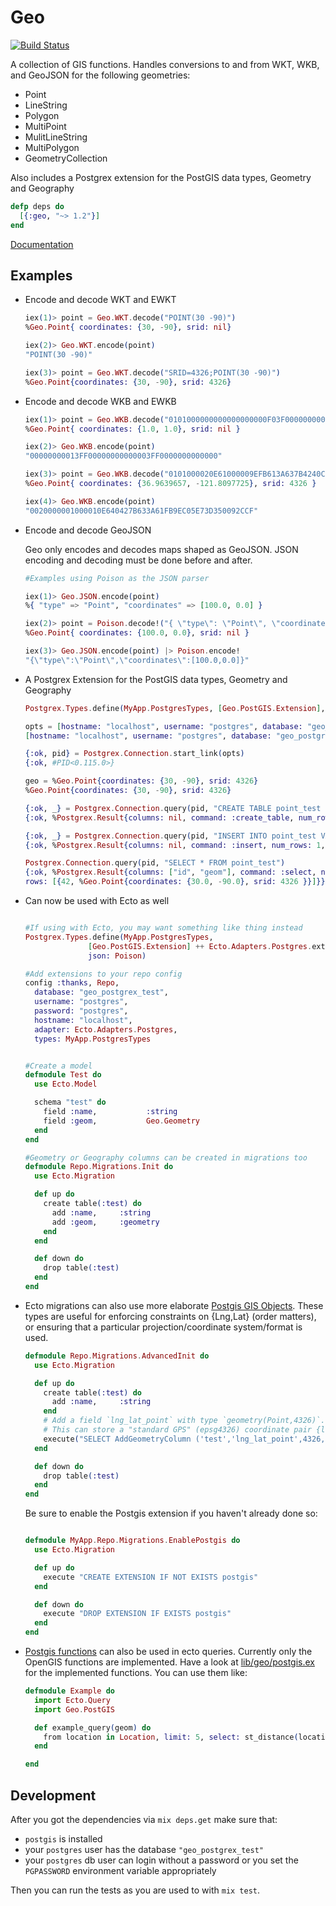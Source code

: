 # Geo

[![Build Status](https://travis-ci.org/bryanjos/geo.svg?branch=master)](https://travis-ci.org/bryanjos/geo)

A collection of GIS functions. Handles conversions to and from WKT, WKB, and GeoJSON for the following geometries:

* Point
* LineString
* Polygon
* MultiPoint
* MulitLineString
* MultiPolygon
* GeometryCollection


Also includes a Postgrex extension for the PostGIS data types, Geometry and Geography

```elixir
defp deps do
  [{:geo, "~> 1.2"}]
end
```

[Documentation](http://hexdocs.pm/geo)


## Examples


* Encode and decode WKT and EWKT

  ```elixir
  iex(1)> point = Geo.WKT.decode("POINT(30 -90)")
  %Geo.Point{ coordinates: {30, -90}, srid: nil}

  iex(2)> Geo.WKT.encode(point)
  "POINT(30 -90)"

  iex(3)> point = Geo.WKT.decode("SRID=4326;POINT(30 -90)")
  %Geo.Point{coordinates: {30, -90}, srid: 4326}
  ```


* Encode and decode WKB and EWKB

  ```elixir
  iex(1)> point = Geo.WKB.decode("0101000000000000000000F03F000000000000F03F")
  %Geo.Point{ coordinates: {1.0, 1.0}, srid: nil }

  iex(2)> Geo.WKB.encode(point)
  "00000000013FF00000000000003FF0000000000000"

  iex(3)> point = Geo.WKB.decode("0101000020E61000009EFB613A637B4240CF2C0950D3735EC0")
  %Geo.Point{ coordinates: {36.9639657, -121.8097725}, srid: 4326 }

  iex(4)> Geo.WKB.encode(point)
  "0020000001000010E640427B633A61FB9EC05E73D350092CCF"
  ```

* Encode and decode GeoJSON


  Geo only encodes and decodes maps shaped as GeoJSON. JSON encoding and decoding must
  be done before and after.

  ```elixir
  #Examples using Poison as the JSON parser

  iex(1)> Geo.JSON.encode(point)
  %{ "type" => "Point", "coordinates" => [100.0, 0.0] }

  iex(2)> point = Poison.decode!("{ \"type\": \"Point\", \"coordinates\": [100.0, 0.0] }") |> Geo.JSON.decode
  %Geo.Point{ coordinates: {100.0, 0.0}, srid: nil }

  iex(3)> Geo.JSON.encode(point) |> Poison.encode!
  "{\"type\":\"Point\",\"coordinates\":[100.0,0.0]}"
  ```

* A Postgrex Extension for the PostGIS data types, Geometry and Geography

  ```elixir
  Postgrex.Types.define(MyApp.PostgresTypes, [Geo.PostGIS.Extension], [])

  opts = [hostname: "localhost", username: "postgres", database: "geo_postgrex_test", types: MyApp.PostgresTypes ]
  [hostname: "localhost", username: "postgres", database: "geo_postgrex_test", types: MyApp.PostgresTypes]  

  {:ok, pid} = Postgrex.Connection.start_link(opts)
  {:ok, #PID<0.115.0>}

  geo = %Geo.Point{coordinates: {30, -90}, srid: 4326}
  %Geo.Point{coordinates: {30, -90}, srid: 4326}

  {:ok, _} = Postgrex.Connection.query(pid, "CREATE TABLE point_test (id int, geom geometry(Point, 4326))")
  {:ok, %Postgrex.Result{columns: nil, command: :create_table, num_rows: 0, rows: nil}}

  {:ok, _} = Postgrex.Connection.query(pid, "INSERT INTO point_test VALUES ($1, $2)", [42, geo])
  {:ok, %Postgrex.Result{columns: nil, command: :insert, num_rows: 1, rows: nil}}

  Postgrex.Connection.query(pid, "SELECT * FROM point_test")
  {:ok, %Postgrex.Result{columns: ["id", "geom"], command: :select, num_rows: 1,
  rows: [{42, %Geo.Point{coordinates: {30.0, -90.0}, srid: 4326 }}]}}
  ```

* Can now be used with Ecto as well

  ```elixir

  #If using with Ecto, you may want something like thing instead
  Postgrex.Types.define(MyApp.PostgresTypes,
                [Geo.PostGIS.Extension] ++ Ecto.Adapters.Postgres.extensions(),
                json: Poison)  

  #Add extensions to your repo config
  config :thanks, Repo,
    database: "geo_postgrex_test",
    username: "postgres",
    password: "postgres",
    hostname: "localhost",
    adapter: Ecto.Adapters.Postgres,
    types: MyApp.PostgresTypes


  #Create a model
  defmodule Test do
    use Ecto.Model

    schema "test" do
      field :name,           :string
      field :geom,           Geo.Geometry
    end
  end

  #Geometry or Geography columns can be created in migrations too
  defmodule Repo.Migrations.Init do
    use Ecto.Migration

    def up do
      create table(:test) do
        add :name,     :string
        add :geom,     :geometry
      end
    end

    def down do
      drop table(:test)
    end
  end
  ```

* Ecto migrations can also use more elaborate [Postgis GIS Objects](http://postgis.net/docs/using_postgis_dbmanagement.html#RefObject). These types are useful for enforcing constraints on {Lng,Lat} (order matters), or ensuring that a particular projection/coordinate system/format is used.

  ```elixir
  defmodule Repo.Migrations.AdvancedInit do
    use Ecto.Migration

    def up do
      create table(:test) do
        add :name,     :string
      end
      # Add a field `lng_lat_point` with type `geometry(Point,4326)`.
      # This can store a "standard GPS" (epsg4326) coordinate pair {longitude,latitude}.
      execute("SELECT AddGeometryColumn ('test','lng_lat_point',4326,'POINT',2);")
    end

    def down do
      drop table(:test)
    end
  end
  ```

  Be sure to enable the Postgis extension if you haven't already done so:

  ```elixir

  defmodule MyApp.Repo.Migrations.EnablePostgis do
    use Ecto.Migration

    def up do
      execute "CREATE EXTENSION IF NOT EXISTS postgis"
    end

    def down do
      execute "DROP EXTENSION IF EXISTS postgis"
    end
  end
  ```

* [Postgis functions](http://postgis.net/docs/manual-1.3/ch06.html) can also be used in ecto queries. Currently only the OpenGIS functions are implemented. Have a look at [lib/geo/postgis.ex](lib/geo/postgis.ex) for the implemented functions. You can use them like:

  ```elixir
  defmodule Example do
    import Ecto.Query
    import Geo.PostGIS

    def example_query(geom) do
      from location in Location, limit: 5, select: st_distance(location.geom, ^geom)
    end

  end
  ```

## Development

After you got the dependencies via `mix deps.get` make sure that:

* `postgis` is installed
* your `postgres` user has the database `"geo_postgrex_test"`
* your `postgres` db user can login without a password or you set the `PGPASSWORD` environment variable appropriately

Then you can run the tests as you are used to with `mix test`.
